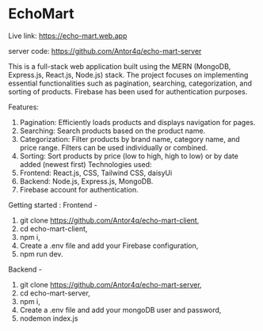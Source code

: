 # EchoMart

Live link: https://echo-mart.web.app

server code:  https://github.com/Antor4q/echo-mart-server

This is a full-stack web application built using the MERN (MongoDB, Express.js, React.js, Node.js) stack. 
The project focuses on implementing essential functionalities such as pagination, searching, categorization, 
and sorting of products. Firebase has been used for authentication purposes.

Features: 
   1. Pagination: Efficiently loads products and displays navigation for pages.
   2. Searching: Search products based on the product name.
   3. Categorization: Filter products by brand name, category name, and price range. Filters can be used individually or combined.
   4. Sorting: Sort products by price (low to high, high to low) or by date added (newest first)
Technologies used:
  1. Frontend: React.js, CSS, Tailwind CSS, daisyUi
  2. Backend: Node.js, Express.js, MongoDB.
  3. Firebase account for authentication.

Getting started :
   Frontend - 
   1. git clone  https://github.com/Antor4q/echo-mart-client,
   2. cd echo-mart-client,
   3. npm i,
   4. Create a .env file and add your Firebase configuration,
   5. npm run dev.
   
   Backend - 
   1. git clone  https://github.com/Antor4q/echo-mart-server,
   2. cd echo-mart-server,
   3. npm i,
   4. Create a .env file and add your mongoDB user and password,
   5. nodemon index.js
